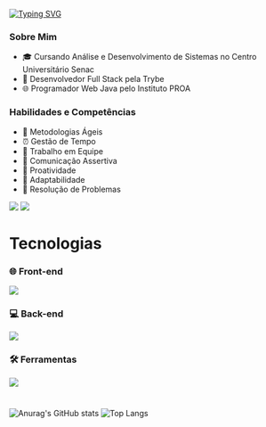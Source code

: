 <a href="https://git.io/typing-svg"><img src="https://readme-typing-svg.demolab.com?font=Montserrat&weight=700&size=40&pause=1000&color=38B000&center=true&vCenter=true&random=false&width=900&height=50&lines=Ol%C3%A1%2C+meu+nome+%C3%A9+Vitor+Moutim!;Desenvolvedor+Full+Stack." alt="Typing SVG" /></a>
  
### Sobre Mim

- 🎓 Cursando Análise e Desenvolvimento de Sistemas no Centro Universitário Senac
- 🚀 Desenvolvedor Full Stack pela Trybe
- 🌐 Programador Web Java pelo Instituto PROA

### Habilidades e Competências

- 🔄 Metodologias Ágeis
- ⏰ Gestão de Tempo
- 👥 Trabalho em Equipe
- 💬 Comunicação Assertiva
- 🚀 Proatividade
- 🔄 Adaptabilidade
- 🧩 Resolução de Problemas

<div> 
      <a href="https://www.linkedin.com/in/vitormoutim/" target="_blank"><img src="https://img.shields.io/badge/-LinkedIn-%230077B5?style=for-the-badge&logo=linkedin&logoColor=white" target="_blank"></a>   
      <a href = "mailto:moutimg@gmail.com"><img src="https://img.shields.io/badge/-Gmail-%23333?style=for-the-badge&logo=gmail&logoColor=red" target="_blank"></a>
</div>

# Tecnologias
  
  <div margin-top=-200>
    
  <h3> 🌐 Front-end </h3>
  <a href="https://skillicons.dev">
    <img src="https://skillicons.dev/icons?i=html,css,sass,js,react,vite,angular,bootstrap,jest" />
  </a>

  <h3> 💻 Back-end </h3>
  <a href="https://skillicons.dev">
    <img src="https://skillicons.dev/icons?i=java,cs,dotnet,js,nodejs,mysql,spring,aws,docker,sequelize,express" />
  </a>

  <h3> 🛠️ Ferramentas </h3>
  <a href="https://skillicons.dev">
    <img src="https://skillicons.dev/icons?i=git,linux,bash,github,githubactions,eclipse,figma,idea,md,postman,powershell,vscode" />
  </a>
  
  </div>

  #

  ![Anurag's GitHub stats](https://github-readme-stats.vercel.app/api?username=moutim\&rank_icon=github)
  ![Top Langs](https://github-readme-stats.vercel.app/api/top-langs/?username=moutim\&layout=compact)
